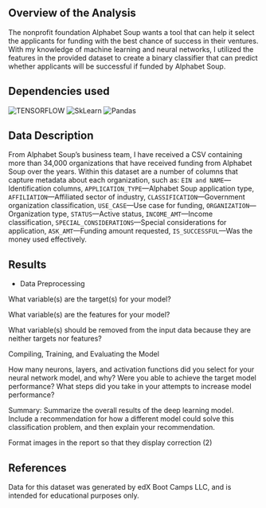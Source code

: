 ## Overview of the Analysis
The nonprofit foundation Alphabet Soup wants a tool that can help it select the applicants for funding with the best chance of success in their ventures. With my knowledge of machine learning and neural networks, I utilized the features in the provided dataset to create a binary classifier that can predict whether applicants will be successful if funded by Alphabet Soup.

## Dependencies used

![TENSORFLOW](https://img.shields.io/badge/TensorFlow-FF6F00?style=for-the-badge&logo=tensorflow&logoColor=white)
![SkLearn](https://img.shields.io/badge/scikit_learn-F7931E?style=for-the-badge&logo=scikit-learn&logoColor=white)
![Pandas](https://img.shields.io/badge/Pandas-2C2D72?style=for-the-badge&logo=pandas&logoColor=white)

## Data Description
From Alphabet Soup’s business team, I have received a CSV containing more than 34,000 organizations that have received funding from Alphabet Soup over the years. Within this dataset are a number of columns that capture metadata about each organization, such as:
`EIN and NAME`—Identification columns,
`APPLICATION_TYPE`—Alphabet Soup application type,
`AFFILIATION`—Affiliated sector of industry,
`CLASSIFICATION`—Government organization classification,
`USE_CASE`—Use case for funding,
`ORGANIZATION`—Organization type,
`STATUS`—Active status,
`INCOME_AMT`—Income classification,
`SPECIAL_CONSIDERATIONS`—Special considerations for application,
`ASK_AMT`—Funding amount requested,
`IS_SUCCESSFUL`—Was the money used effectively.

## Results

- Data Preprocessing

What variable(s) are the target(s) for your model?

What variable(s) are the features for your model?

What variable(s) should be removed from the input data because they are neither targets nor features?


Compiling, Training, and Evaluating the Model

How many neurons, layers, and activation functions did you select for your neural network model, and why?
Were you able to achieve the target model performance?
What steps did you take in your attempts to increase model performance?

Summary: Summarize the overall results of the deep learning model. Include a recommendation for how a different model could solve this classification problem, and then explain your recommendation.



Format images in the report so that they display correction (2)




## References
Data for this dataset was generated by edX Boot Camps LLC, and is intended for educational purposes only.
